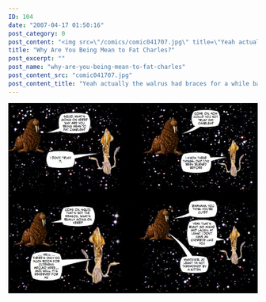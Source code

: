 ```yaml
---
ID: 104
date: "2007-04-17 01:50:16"
post_category: 0
post_content: "<img src=\"/comics/comic041707.jpg\" title=\"Yeah actually the walrus had braces for a while back in middle school but they didn't really help, so, thanks squid for pointing that out yeah thanks a lot\"/>"
title: "Why Are You Being Mean to Fat Charles?"
post_excerpt: ""
post_name: "why-are-you-being-mean-to-fat-charles"
post_content_src: "comic041707.jpg"
post_content_title: "Yeah actually the walrus had braces for a while back in middle school but they didn't really help, so, thanks squid for pointing that out yeah thanks a lot"
---
```



[![Yeah actually the walrus had braces for a while back in middle school but they didn't really help, so, thanks squid for pointing that out yeah thanks a lot](/comics-hi-res/comic041707.jpg)](/comics-hi-res/comic041707.jpg "Yeah actually the walrus had braces for a while back in middle school but they didn't really help, so, thanks squid for pointing that out yeah thanks a lot")
